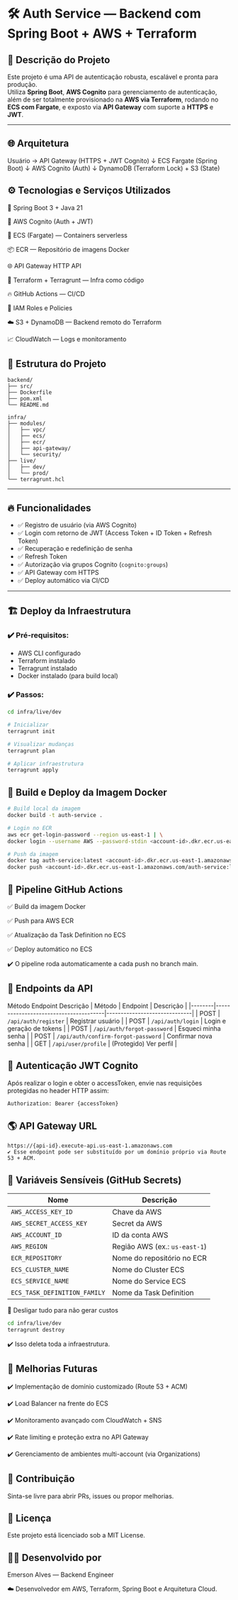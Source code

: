 # 🛠️ Auth Service — Backend com Spring Boot + AWS + Terraform

## 🚀 Descrição do Projeto
Este projeto é uma API de autenticação robusta, escalável e pronta para produção.  
Utiliza **Spring Boot**, **AWS Cognito** para gerenciamento de autenticação, além de ser totalmente provisionado na **AWS via Terraform**, rodando no **ECS com Fargate**, e exposto via **API Gateway** com suporte a **HTTPS** e **JWT**.

---

## 🌐 Arquitetura
Usuário → API Gateway (HTTPS + JWT Cognito)
↓
ECS Fargate (Spring Boot)
↓
AWS Cognito (Auth)
↓
DynamoDB (Terraform Lock) + S3 (State)

## ⚙️ Tecnologias e Serviços Utilizados
🧠 Spring Boot 3 + Java 21

🔐 AWS Cognito (Auth + JWT)

🐳 ECS (Fargate) — Containers serverless

📦 ECR — Repositório de imagens Docker

🌐 API Gateway HTTP API

🔧 Terraform + Terragrunt — Infra como código

🔥 GitHub Actions — CI/CD

🔐 IAM Roles e Policies

☁️ S3 + DynamoDB — Backend remoto do Terraform

📈 CloudWatch — Logs e monitoramento

## 📁 Estrutura do Projeto
```plaintext
backend/
├── src/
├── Dockerfile
├── pom.xml
└── README.md

infra/
├── modules/
│   ├── vpc/
│   ├── ecs/
│   ├── ecr/
│   ├── api-gateway/
│   └── security/
├── live/
│   ├── dev/
│   └── prod/
└── terragrunt.hcl
```
---

## 🔥 Funcionalidades

- ✅ Registro de usuário (via AWS Cognito)
- ✅ Login com retorno de JWT (Access Token + ID Token + Refresh Token)
- ✅ Recuperação e redefinição de senha
- ✅ Refresh Token
- ✅ Autorização via grupos Cognito (`cognito:groups`)
- ✅ API Gateway com HTTPS
- ✅ Deploy automático via CI/CD

---

## 🏗️ Deploy da Infraestrutura

### ✔️ Pré-requisitos:

- AWS CLI configurado
- Terraform instalado
- Terragrunt instalado
- Docker instalado (para build local)

### ✔️ Passos:

```bash
cd infra/live/dev

# Inicializar
terragrunt init

# Visualizar mudanças
terragrunt plan

# Aplicar infraestrutura
terragrunt apply
```


## 🐳 Build e Deploy da Imagem Docker
```bash
# Build local da imagem
docker build -t auth-service .

# Login no ECR
aws ecr get-login-password --region us-east-1 | \
docker login --username AWS --password-stdin <account-id>.dkr.ecr.us-east-1.amazonaws.com

# Push da imagem
docker tag auth-service:latest <account-id>.dkr.ecr.us-east-1.amazonaws.com/auth-service:latest
docker push <account-id>.dkr.ecr.us-east-1.amazonaws.com/auth-service:latest
```

## 🚀 Pipeline GitHub Actions
✅ Build da imagem Docker

✅ Push para AWS ECR

✅ Atualização da Task Definition no ECS

✅ Deploy automático no ECS

✔️ O pipeline roda automaticamente a cada push no branch main.

## 🔗 Endpoints da API
Método	Endpoint	Descrição
| Método | Endpoint                             | Descrição                    |
|--------|---------------------------------------|------------------------------|
| POST   | `/api/auth/register`                 | Registrar usuário            |
| POST   | `/api/auth/login`                    | Login e geração de tokens    |
| POST   | `/api/auth/forgot-password`          | Esqueci minha senha          |
| POST   | `/api/auth/confirm-forgot-password`  | Confirmar nova senha         |
| GET    | `/api/user/profile`                  | (Protegido) Ver perfil       |

## 🔐 Autenticação JWT Cognito
Após realizar o login e obter o accessToken, envie nas requisições protegidas no header HTTP assim:
```http
Authorization: Bearer {accessToken}
```

## 🌎 API Gateway URL
```
https://{api-id}.execute-api.us-east-1.amazonaws.com
✔️ Esse endpoint pode ser substituído por um domínio próprio via Route 53 + ACM.

```
## 📜 Variáveis Sensíveis (GitHub Secrets)

| Nome                         | Descrição                         |
|------------------------------|------------------------------------|
| `AWS_ACCESS_KEY_ID`          | Chave da AWS                      |
| `AWS_SECRET_ACCESS_KEY`      | Secret da AWS                     |
| `AWS_ACCOUNT_ID`             | ID da conta AWS                   |
| `AWS_REGION`                 | Região AWS (ex.: `us-east-1`)     |
| `ECR_REPOSITORY`             | Nome do repositório no ECR        |
| `ECS_CLUSTER_NAME`           | Nome do Cluster ECS               |
| `ECS_SERVICE_NAME`           | Nome do Service ECS               |
| `ECS_TASK_DEFINITION_FAMILY` | Nome da Task Definition           |

🛑 Desligar tudo para não gerar custos
```bash
cd infra/live/dev
terragrunt destroy
```
✔️ Isso deleta toda a infraestrutura.


##  🚀 Melhorias Futuras
✔️ Implementação de domínio customizado (Route 53 + ACM)

✔️ Load Balancer na frente do ECS

✔️ Monitoramento avançado com CloudWatch + SNS

✔️ Rate limiting e proteção extra no API Gateway

✔️ Gerenciamento de ambientes multi-account (via Organizations)

## 🤝 Contribuição
Sinta-se livre para abrir PRs, issues ou propor melhorias.

## 📜 Licença
Este projeto está licenciado sob a MIT License.

## 👨‍💻 Desenvolvido por
Emerson Alves — Backend Engineer

 ☁️ Desenvolvedor em AWS, Terraform, Spring Boot e Arquitetura Cloud.
